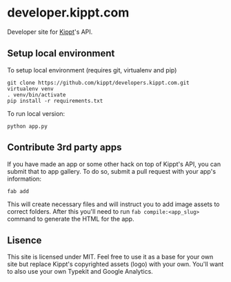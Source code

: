 # developer.kippt.com

Developer site for [Kippt](https://kippt.com)'s API. 

## Setup local environment

To setup local environment (requires git, virtualenv and pip)

    git clone https://github.com/kippt/developers.kippt.com.git
    virtualenv venv
    . venv/bin/activate
    pip install -r requirements.txt

To run local version:

    python app.py

## Contribute 3rd party apps

If you have made an app or some other hack on top of Kippt's API, you can submit
that to app gallery. To do so, submit a pull request with your app's information:

    fab add

This will create necessary files and will instruct you to add image assets to 
correct folders. After this you'll need to run ```fab compile:<app_slug>``` 
command to generate the HTML for the app.

## Lisence

This site is licensed under MIT. Feel free to use it as a base for your own site
but replace Kippt's copyrighted assets (logo) with your own. You'll want to also
use your own Typekit and Google Analytics.